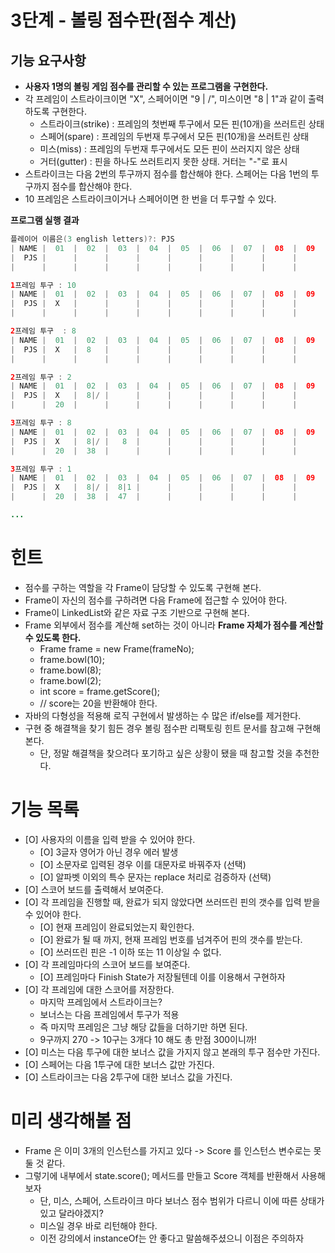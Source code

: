# 3단계 - 볼링 점수판(점수 계산)
## 기능 요구사항
* **사용자 1명의 볼링 게임 점수를 관리할 수 있는 프로그램을 구현한다.**
* 각 프레임이 스트라이크이면 "X", 스페어이면 "9 | /", 미스이면 "8 | 1"과 같이 출력하도록 구현한다.
    * 스트라이크(strike) : 프레임의 첫번째 투구에서 모든 핀(10개)을 쓰러트린 상태
    * 스페어(spare) : 프레임의 두번재 투구에서 모든 핀(10개)을 쓰러트린 상태
    * 미스(miss) : 프레임의 두번재 투구에서도 모든 핀이 쓰러지지 않은 상태
    * 거터(gutter) : 핀을 하나도 쓰러트리지 못한 상태. 거터는 "-"로 표시
* 스트라이크는 다음 2번의 투구까지 점수를 합산해야 한다. 스페어는 다음 1번의 투구까지 점수를 합산해야 한다.
* 10 프레임은 스트라이크이거나 스페어이면 한 번을 더 투구할 수 있다.

**프로그램 실행 결과**
```java
플레이어 이름은(3 english letters)?: PJS
| NAME |  01  |  02  |  03  |  04  |  05  |  06  |  07  |  08  |  09  |  10  |
|  PJS |      |      |      |      |      |      |      |      |      |      |
|      |      |      |      |      |      |      |      |      |      |      |

1프레임 투구 : 10
| NAME |  01  |  02  |  03  |  04  |  05  |  06  |  07  |  08  |  09  |  10  |
|  PJS |  X   |      |      |      |      |      |      |      |      |      |
|      |      |      |      |      |      |      |      |      |      |      |

2프레임 투구  : 8
| NAME |  01  |  02  |  03  |  04  |  05  |  06  |  07  |  08  |  09  |  10  |
|  PJS |  X   |  8   |      |      |      |      |      |      |      |      |
|      |      |      |      |      |      |      |      |      |      |      |

2프레임 투구 : 2
| NAME |  01  |  02  |  03  |  04  |  05  |  06  |  07  |  08  |  09  |  10  |
|  PJS |  X   |  8|/ |      |      |      |      |      |      |      |      |
|      |  20  |      |      |      |      |      |      |      |      |      |

3프레임 투구 : 8
| NAME |  01  |  02  |  03  |  04  |  05  |  06  |  07  |  08  |  09  |  10  |
|  PJS |  X   |  8|/ |   8  |      |      |      |      |      |      |      |
|      |  20  |  38  |      |      |      |      |      |      |      |      |

3프레임 투구 : 1
| NAME |  01  |  02  |  03  |  04  |  05  |  06  |  07  |  08  |  09  |  10  |
|  PJS |  X   |  8|/ |  8|1 |      |      |      |      |      |      |      |
|      |  20  |  38  |  47  |      |      |      |      |      |      |      |

...
```

# 힌트
* 점수를 구하는 역할을 각 Frame이 담당할 수 있도록 구현해 본다.
* Frame이 자신의 점수를 구하려면 다음 Frame에 접근할 수 있어야 한다.
* Frame이 LinkedList와 같은 자료 구조 기반으로 구현해 본다.
* Frame 외부에서 점수를 계산해 set하는 것이 아니라 **Frame 자체가 점수를 계산할 수 있도록 한다.**
    * Frame frame = new Frame(frameNo);
    * frame.bowl(10);
    * frame.bowl(8);
    * frame.bowl(2);
    * int score = frame.getScore();
    * // score는 20을 반환해야 한다.
* 자바의 다형성을 적용해 로직 구현에서 발생하는 수 많은 if/else를 제거한다.
* 구현 중 해결책을 찾기 힘든 경우 볼링 점수판 리팩토링 힌트 문서를 참고해 구현해 본다.
    * 단, 정말 해결책을 찾으려다 포기하고 싶은 상황이 됐을 때 참고할 것을 추천한다.

# 기능 목록
* [O] 사용자의 이름을 입력 받을 수 있어야 한다.
    * [O] 3글자 영어가 아닌 경우 에러 발생
    * [O] 소문자로 입력된 경우 이를 대문자로 바꿔주자 (선택)
    * [O] 알파벳 이외의 특수 문자는 replace 처리로 검증하자 (선택)
* [O] 스코어 보드를 출력해서 보여준다.
* [O] 각 프레임을 진행할 때, 완료가 되지 않았다면 쓰러뜨린 핀의 갯수를 입력 받을 수 있어야 한다.
    * [O] 현재 프레임이 완료되었는지 확인한다.
    * [O] 완료가 될 때 까지, 현재 프레임 번호를 넘겨주어 핀의 갯수를 받는다.
    * [O] 쓰러뜨린 핀은 -1 이하 또는 11 이상일 수 없다.
* [O] 각 프레임마다의 스코어 보드를 보여준다.
    * [O] 프레임마다 Finish State가 저장될텐데 이를 이용해서 구현하자
* [O] 각 프레임에 대한 스코어를 저장한다.
    * 마지막 프레임에서 스트라이크는?
    * 보너스는 다음 프레임에서 투구가 적용
    * 즉 마지막 프레임은 그냥 해당 값들을 더하기만 하면 된다.
    * 9구까지 270 -> 10구는 3개다 10 해도 총 만점 300이니까!
* [O] 미스는 다음 투구에 대한 보너스 값을 가지지 않고 본래의 투구 점수만 가진다.
* [O] 스페어는 다음 1투구에 대한 보너스 값만 가진다.   
* [O] 스트라이크는 다음 2투구에 대한 보너스 값을 가진다.   
         
# 미리 생각해볼 점       
* Frame 은 이미 3개의 인스턴스를 가지고 있다 -> Score 를 인스턴스 변수로는 못 둘 것 같다.           
* 그렇기에 내부에서 state.score(); 메서드를 만들고 Score 객체를 반환해서 사용해보자             
  * 단, 미스, 스페어, 스트라이크 마다 보너스 점수 범위가 다르니 이에 따른 상태가 있고 달라야겠지?     
  * 미스일 경우 바로 리턴해야 한다.      
  * 이전 강의에서 instanceOf는 안 좋다고 말씀해주셨으니 이점은 주의하자   